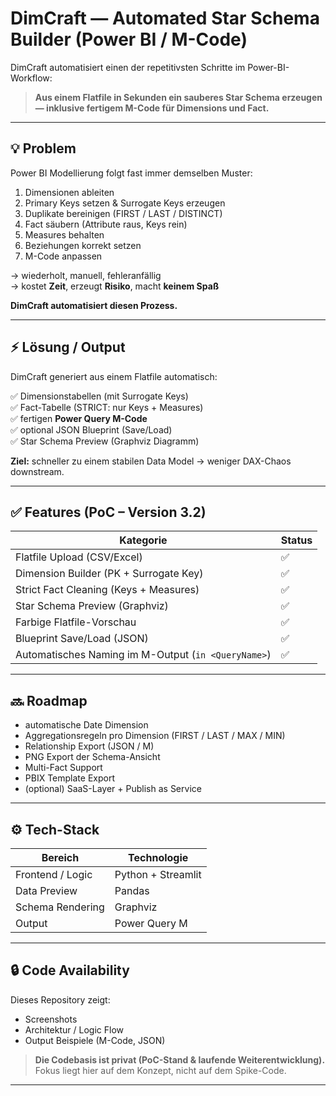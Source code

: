# DimCraft — Automated Star Schema Builder (Power BI / M-Code)

DimCraft automatisiert einen der repetitivsten Schritte im Power-BI-Workflow:

> **Aus einem Flatfile in Sekunden ein sauberes Star Schema erzeugen — inklusive fertigem M-Code für Dimensions und Fact.**

---

## 💡 Problem

Power BI Modellierung folgt fast immer demselben Muster:

1. Dimensionen ableiten  
2. Primary Keys setzen & Surrogate Keys erzeugen  
3. Duplikate bereinigen (FIRST / LAST / DISTINCT)  
4. Fact säubern (Attribute raus, Keys rein)  
5. Measures behalten  
6. Beziehungen korrekt setzen  
7. M-Code anpassen

→ wiederholt, manuell, fehleranfällig  
→ kostet **Zeit**, erzeugt **Risiko**, macht **keinem Spaß**

**DimCraft automatisiert diesen Prozess.**

---

## ⚡ Lösung / Output

DimCraft generiert aus einem Flatfile automatisch:

✅ Dimensionstabellen (mit Surrogate Keys)  
✅ Fact-Tabelle (STRICT: nur Keys + Measures)  
✅ fertigen **Power Query M-Code**  
✅ optional JSON Blueprint (Save/Load)  
✅ Star Schema Preview (Graphviz Diagramm)

**Ziel:** schneller zu einem stabilen Data Model → weniger DAX-Chaos downstream.

---

## ✅ Features (PoC – Version 3.2)

| Kategorie | Status |
|----------|--------|
| Flatfile Upload (CSV/Excel) | ✅ |
| Dimension Builder (PK + Surrogate Key) | ✅ |
| Strict Fact Cleaning (Keys + Measures) | ✅ |
| Star Schema Preview (Graphviz) | ✅ |
| Farbige Flatfile-Vorschau | ✅ |
| Blueprint Save/Load (JSON) | ✅ |
| Automatisches Naming im M-Output (`in <QueryName>`) | ✅ |

---

## 🔜 Roadmap

- automatische Date Dimension
- Aggregationsregeln pro Dimension (FIRST / LAST / MAX / MIN)
- Relationship Export (JSON / M)
- PNG Export der Schema-Ansicht
- Multi-Fact Support
- PBIX Template Export  
- (optional) SaaS-Layer + Publish as Service

---

## ⚙️ Tech-Stack

| Bereich | Technologie |
|--------|-------------|
| Frontend / Logic | Python + Streamlit |
| Data Preview | Pandas |
| Schema Rendering | Graphviz |
| Output | Power Query M |

---

## 🔒 Code Availability

Dieses Repository zeigt:

- Screenshots
- Architektur / Logic Flow
- Output Beispiele (M-Code, JSON)

> **Die Codebasis ist privat (PoC-Stand & laufende Weiterentwicklung).**  
> Fokus liegt hier auf dem Konzept, nicht auf dem Spike-Code.

---



